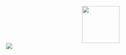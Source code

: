 <div id="header" align="center">
    <img src="https://media.giphy.com/media/M9gbBd9nbDrOTu1Mqx/giphy.gif" width="100"/>
</div>
<div id="badges">
    <a href="https://vk.com/infallen">
        <img src="https://img.shields.io/badge/vkontakte-purple?logo=vk&logoColor=white&style=for-the-badge"/>
    </a>
</div>
